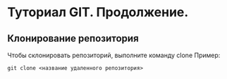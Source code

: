 # Туториал GIT. Продолжение.

## Клонирование репозитория

Чтобы склонировать репозиторий, выполните команду clone
Пример:
```
git clone <название удаленного репозитория>
```
